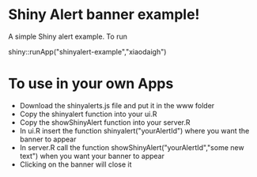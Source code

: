 Shiny Alert banner example!
==================

A simple Shiny alert example. To run

shiny::runApp("shinyalert-example","xiaodaigh")

To use in your own Apps
==================
* Download the shinyalerts.js file and put it in the www folder
* Copy the shinyalert function into your ui.R
* Copy the showShinyAlert function into your server.R
* In ui.R insert the function shinyalert("yourAlertId") where you want the banner to appear
* In server.R call the function showShinyAlert("yourAlertId","some new text") when you want your banner to appear
* Clicking on the banner will close it
